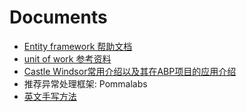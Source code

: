 # Documents

- [Entity framework 帮助文档](https://github.com/jaapyang/Documents/tree/master/doc_for_Entity_framework)
- [unit of work 参考资料](unti_of_work)
- [Castle Windsor常用介绍以及其在ABP项目的应用介绍](http://www.cnblogs.com/huaizuo/p/4832751.html)
- 推荐异常处理框架: Pommalabs
- [英文手写方法](http://blog.sina.com.cn/s/blog_44bc1f330100hmp6.html)
